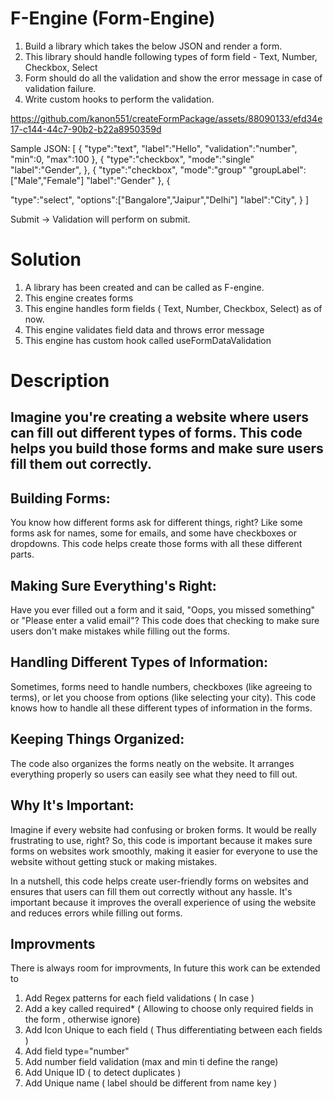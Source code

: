 # F-Engine (Form-Engine)

1. Build a library which takes the below JSON and render a form.
2. This library should handle following types of form field - Text, Number, Checkbox, Select
3. Form should do all the validation and show the error message in case of validation failure.
4. Write custom hooks to perform the validation.


https://github.com/kanon551/createFormPackage/assets/88090133/efd34e17-c144-44c7-90b2-b22a8950359d


Sample JSON:
[
{
"type":"text",
"label":"Hello",
"validation":"number",
"min":0,
"max":100
},
{
"type":"checkbox",
"mode":"single"
"label":"Gender",
},
{
"type":"checkbox",
"mode":"group"
"groupLabel":["Male","Female"]
"label":"Gender"
},
{

"type":"select",
"options":["Bangalore","Jaipur","Delhi"]
"label":"City",
}
]


Submit -> Validation will perform on submit.

# Solution
1. A library has been created and can be called as F-engine.
2. This engine creates forms 
3. This engine handles form fields ( Text, Number, Checkbox, Select)  as of now.
3. This engine validates field data and throws error message
4. This engine has custom hook called useFormDataValidation 

# Description
##  Imagine you're creating a website where users can fill out different types of forms. This code helps you build those forms and make sure users fill them out correctly.

## Building Forms:

You know how different forms ask for different things, right? Like some forms ask for names, some for emails, and some have checkboxes or dropdowns. This code helps create those forms with all these different parts.
## Making Sure Everything's Right:

Have you ever filled out a form and it said, "Oops, you missed something" or "Please enter a valid email"? This code does that checking to make sure users don't make mistakes while filling out the forms.
## Handling Different Types of Information:

Sometimes, forms need to handle numbers, checkboxes (like agreeing to terms), or let you choose from options (like selecting your city). This code knows how to handle all these different types of information in the forms.
## Keeping Things Organized:

The code also organizes the forms neatly on the website. It arranges everything properly so users can easily see what they need to fill out.
## Why It's Important:

Imagine if every website had confusing or broken forms. It would be really frustrating to use, right? So, this code is important because it makes sure forms on websites work smoothly, making it easier for everyone to use the website without getting stuck or making mistakes.

In a nutshell, this code helps create user-friendly forms on websites and ensures that users can fill them out correctly without any hassle. It's important because it improves the overall experience of using the website and reduces errors while filling out forms.

## Improvments

There is always room for improvments, In future this work can be extended to 
1. Add Regex patterns for each field validations ( In case )
2. Add a key called required* ( Allowing to choose only required fields in the form , otherwise ignore)
3. Add Icon Unique to each field ( Thus differentiating between each fields )
4. Add field type="number"
5. Add number field validation (max and min ti define the range)
6. Add Unique ID ( to detect duplicates )
7. Add Unique name ( label should be different from name key )
